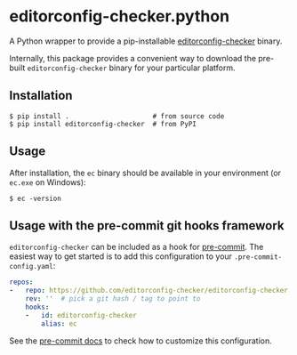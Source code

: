 # editorconfig-checker.python
A Python wrapper to provide a pip-installable [editorconfig-checker](https://github.com/editorconfig-checker/editorconfig-checker) binary.

Internally, this package provides a convenient way to download the pre-built `editorconfig-checker` binary for your particular platform.


## Installation
```
$ pip install .                     # from source code
$ pip install editorconfig-checker  # from PyPI
```


## Usage
After installation, the `ec` binary should be available in your environment (or `ec.exe` on Windows):

```
$ ec -version
```


## Usage with the pre-commit git hooks framework
`editorconfig-checker` can be included as a hook for [pre-commit](https://pre-commit.com/).
The easiest way to get started is to add this configuration to your `.pre-commit-config.yaml`:

```yaml
repos:
-   repo: https://github.com/editorconfig-checker/editorconfig-checker.python
    rev: ''  # pick a git hash / tag to point to
    hooks:
    -   id: editorconfig-checker
        alias: ec
```

See the [pre-commit docs](https://pre-commit.com/#pre-commit-configyaml---hooks) to check how to customize this configuration.
